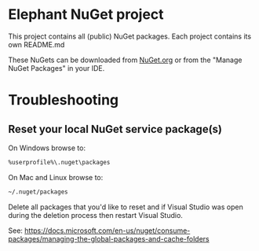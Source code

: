# Elephant NuGet project

This project contains all (public) NuGet packages. Each project contains its own README.md

These NuGets can be downloaded from [NuGet.org](https://www.nuget.org/profiles/SquirtingElephant) or from the "Manage NuGet Packages" in your IDE.

# Troubleshooting

## Reset your local NuGet service package(s)

On Windows browse to:

```bash
%userprofile%\.nuget\packages
```

On Mac and Linux browse to:

```bash
~/.nuget/packages
```

Delete all packages that you'd like to reset and if Visual Studio was open during the deletion process then restart Visual Studio.

See: https://docs.microsoft.com/en-us/nuget/consume-packages/managing-the-global-packages-and-cache-folders
